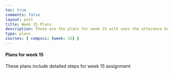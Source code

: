 ```yaml
---
toc: true
comments: false
layout: post
title: Week 15 Plans
description: These are the plans for week 15 with uses the utterence bot
type: plans
courses: { compsci: {week: 15} }
---
```



#### Plans for week 15
These plans include detailed steps for week 15 assignment

<script src="https://utteranc.es/client.js"
    repo="srivaidyas/student2.0"
    issue-term="pathname"
    label="comments"
    theme="github-light"
    crossorigin="anonymous"
    async>
</script>


